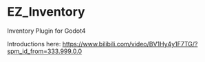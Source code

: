 # EZ_Inventory
Inventory Plugin for Godot4

Introductions here: https://www.bilibili.com/video/BV1Hy4y1F7TG/?spm_id_from=333.999.0.0
